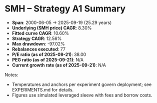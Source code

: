 # SMH – Strategy A1 Summary

- **Span**: 2000-06-05 → 2025-09-19 (25.29 years)
- **Underlying (SMH price) CAGR**: 8.30%
- **Fitted curve CAGR**: 10.60%
- **Strategy CAGR**: 12.56%
- **Max drawdown**: -97.02%
- **Rebalances executed**: 77
- **P/E ratio (as of 2025-09-21)**: 38.00
- **PEG ratio (as of 2025-09-21)**: N/A
- **Current growth rate (as of 2025-09-21)**: N/A

Notes:

- Temperatures and anchors per experiment govern deployment; see EXPERIMENTS.md for details.
- Figures use simulated leveraged sleeve with fees and borrow costs.

